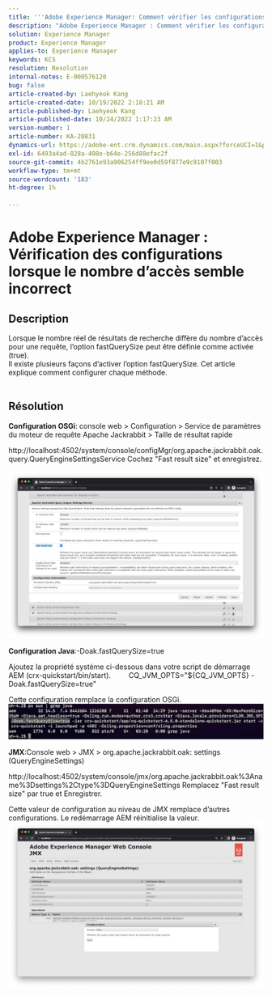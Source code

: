 ```yaml
---
title: '''Adobe Experience Manager: Comment vérifier les configurations lorsque le nombre d’accès semble incorrect ?"'
description: "Adobe Experience Manager : Comment vérifier les configurations lorsque le nombre d’accès semble incorrect ?"
solution: Experience Manager
product: Experience Manager
applies-to: Experience Manager
keywords: KCS
resolution: Resolution
internal-notes: E-000576120
bug: false
article-created-by: Laehyeok Kang
article-created-date: 10/19/2022 2:18:21 AM
article-published-by: Laehyeok Kang
article-published-date: 10/24/2022 1:17:23 AM
version-number: 1
article-number: KA-20831
dynamics-url: https://adobe-ent.crm.dynamics.com/main.aspx?forceUCI=1&pagetype=entityrecord&etn=knowledgearticle&id=9b90084b-544f-ed11-bba2-0022480867bd
exl-id: 6493a4ad-828a-408e-b64e-256d88efac2f
source-git-commit: 4b2761e93a906254ff9ee0d59f877e9c9107f003
workflow-type: tm+mt
source-wordcount: '183'
ht-degree: 1%

---
```


# Adobe Experience Manager : Vérification des configurations lorsque le nombre d’accès semble incorrect

## Description

Lorsque le nombre réel de résultats de recherche diffère du nombre d’accès pour une requête, l’option fastQuerySize peut être définie comme activée (true).
<br>Il existe plusieurs façons d’activer l’option fastQuerySize. Cet article explique comment configurer chaque méthode.
<br> 

## Résolution


<b>Configuration OSGi</b>: console web > Configuration > Service de paramètres du moteur de requête Apache Jackrabbit > Taille de résultat rapide

http://localhost:4502/system/console/configMgr/org.apache.jackrabbit.oak.query.QueryEngineSettingsService Cochez &quot;Fast result size&quot; et enregistrez.
   ![](assets/cef3b476-b74f-ed11-bba2-0022480867bd.png)

<b>Configuration Java</b>:-Doak.fastQuerySize=true

Ajoutez la propriété système ci-dessous dans votre script de démarrage AEM (crx-quickstart/bin/start).
        CQ_JVM_OPTS=&quot;${CQ_JVM_OPTS} -Doak.fastQuerySize=true&quot;

Cette configuration remplace la configuration OSGi.
    ![](assets/4afe8a85-b74f-ed11-bba2-0022480867bd.png)

<b>JMX</b>:Console web > JMX > org.apache.jackrabbit.oak: settings (QueryEngineSettings)

http://localhost:4502/system/console/jmx/org.apache.jackrabbit.oak%3Aname%3Dsettings%2Ctype%3DQueryEngineSettings Remplacez &quot;Fast result size&quot; par true et Enregistrer.

Cette valeur de configuration au niveau de JMX remplace d’autres configurations. Le redémarrage AEM réinitialise la valeur.
![](assets/8592cd98-b74f-ed11-bba2-0022480867bd.png)
